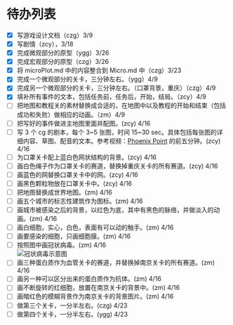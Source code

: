 # 待办列表

-   [x] 写游戏设计文档（czg）3/9
-   [x] 写剧情（zcy），3/18
-   [x] 完成微观部分的原型（ygg）3/26
-   [x] 完成宏观部分的原型（czg）3/26
-   [x] 将 microPlot.md 中的内容整合到 Micro.md 中（czg）3/23
-   [x] 完成一个微观部分的关卡，三分钟左右。（ygg）4/9
-   [x] 完成另一个微观部分的关卡，三分钟左右。（口罩背景，重庆）（czg）4/9
-   [x] 填补所有事件的文本，包括任务前，任务后，开始，结局。（zcy）4/9
-   [ ] 把地图和教程关的素材替换成合适的，在地图中以及教程的开始和结束（包括成功和失败）做相应的动画。（zm）4/9
-   [ ] 把写好的事件做进主地图里面并配图。(zcy) 4/16
-   [ ] 写 3 个 cg 的剧本，每个 3~5 张图，时间 15~30 sec。具体包括每张图的详细内容、草图、配音的文本。参考视频：[Phoenix Point](https://m.bilibili.com/video/av77893250) 的前五分钟。(zcy) 4/16
-   [ ] 为口罩关卡配上蓝白色网状结构的背景。(zcy) 4/16
-   [ ] 画白色绳子作为口罩关卡的赛道，替换掉重庆关卡的所有赛道。(zcy) 4/16
-   [ ] 画蓝色的网替换口罩关卡中的网。(zcy) 4/16
-   [ ] 画黑色颗粒物放在口罩关卡中。(zcy) 4/16
-   [ ] 把地图替换成世界地图。(zm) 4/16
-   [ ] 画五个城市的标志性建筑作为图标。(zm) 4/16
-   [ ] 画城市被感染之后的背景，以红色为底，其中有黑色的脉络，并做淡入的动画。(zm) 4/16
-   [ ] 画白细胞，实心，白色，表面有可以动的触手。(zm) 4/16
-   [ ] 画要感染的细胞，只画细胞膜。(zm) 4/16
-   [ ] 按照图中画冠状病毒。(zm) 4/16  
         ![冠状病毒示意图](https://dingyue.ws.126.net/2020/0310/2fb19300j00q6xssa001yd200m800cig00m800ci.jpg)
-   [ ] 画三种蛋白质作为血管关卡的赛道，并替换掉南京关卡的所有赛道。(zm) 4/16
-   [ ] 画另一种可以区分出来的蛋白质作为抗体。(zm) 4/16
-   [ ] 画不断旋转的红细胞，放置在南京关卡的背景中。(zm) 4/16
-   [ ] 画暗红色的模糊背景作为南京关卡的背景图片。(zm) 4/16
-   [ ] 做第三个关卡，一分半左右。(czg) 4/23
-   [ ] 做第四个关卡，一分半左右。(ygg) 4/23
